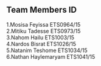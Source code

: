 ## Team Members         ID
1.Mosisa Feyissa     ETS0964/15<br>
2.Mitiku Tadesse     ETS0973/15<br>
3.Nahom Hailu        ETS1003/15<br>
4.Nardos Bisrat      ETS1026/15<br>
5.Natanim Teshome    ETS1034/15<br>
6.Nathan Haylemaryam ETS1041/15<br>

